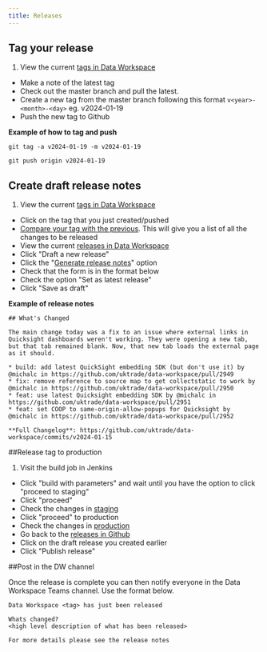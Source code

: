 ```yaml
---
title: Releases
---
```


## Tag your release

1. View the current [tags in Data Workspace](https://github.com/uktrade/data-workspace/tags)

- Make a note of the latest tag
- Check out the master branch and pull the latest.
- Create a new tag from the master branch following this format `v<year>-<month>-<day>` eg. v2024-01-19
- Push the new tag to Github

**Example of how to tag and push**

```
git tag -a v2024-01-19 -m v2024-01-19
```

```
git push origin v2024-01-19
```

## Create draft release notes

1. View the current [tags in Data Workspace](https://github.com/uktrade/data-workspace/tags)

- Click on the tag that you just created/pushed
- [Compare your tag with the previous](https://github.com/uktrade/data-workspace/compare). This will give you a list of all the changes to be released
- View the current [releases in Data Workspace](https://github.com/uktrade/data-workspace/releases)
- Click "Draft a new release"
- Click the "[Generate release notes](https://docs.github.com/en/repositories/releasing-projects-on-github/automatically-generated-release-notes)" option
- Check that the form is in the format below
- Check the option "Set as latest release"
- Click "Save as draft"

**Example of release notes**

```
## What's Changed

The main change today was a fix to an issue where external links in Quicksight dashboards weren't working. They were opening a new tab, but that tab remained blank. Now, that new tab loads the external page as it should.

* build: add latest QuickSight embedding SDK (but don't use it) by @michalc in https://github.com/uktrade/data-workspace/pull/2949
* fix: remove reference to source map to get collectstatic to work by @michalc in https://github.com/uktrade/data-workspace/pull/2950
* feat: use latest Quicksight embedding SDK by @michalc in https://github.com/uktrade/data-workspace/pull/2951
* feat: set COOP to same-origin-allow-popups for Quicksight by @michalc in https://github.com/uktrade/data-workspace/pull/2952

**Full Changelog**: https://github.com/uktrade/data-workspace/commits/v2024-01-15
```

##Release tag to production

1. Visit the build job in Jenkins

- Click "build with parameters" and wait until you have the option to click "proceed to staging"
- Click "proceed"
- Check the changes in [staging](https://data.trade.staging.uktrade.digital/)
- Click "proceed" to production
- Check the changes in [production](https://data.trade.gov.uk/)
- Go back to the [releases in Github](https://github.com/uktrade/data-workspace/releases)
- Click on the draft release you created earlier
- Click "Publish release"

##Post in the DW channel

Once the release is complete you can then notify everyone in the Data Workspace Teams channel. Use the format below.

```
Data Workspace <tag> has just been released

Whats changed?
<high level description of what has been released>

For more details please see the release notes
```
